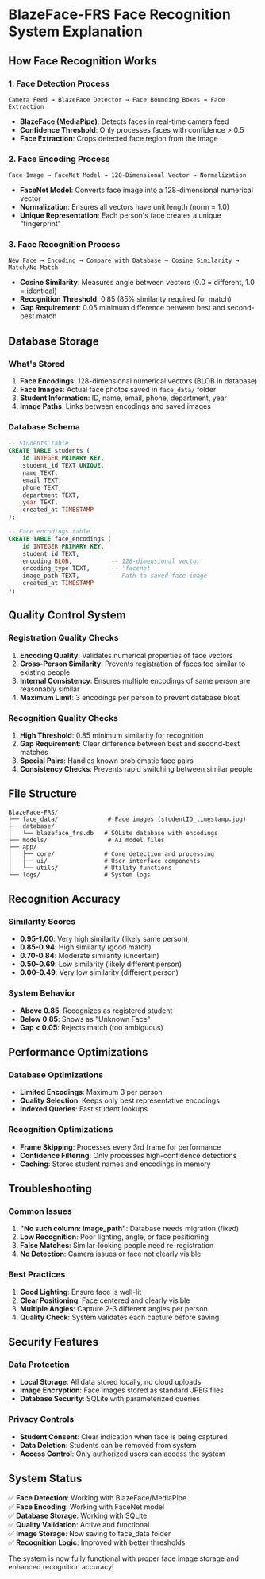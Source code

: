 # BlazeFace-FRS Face Recognition System Explanation

## **How Face Recognition Works**

### **1. Face Detection Process**
```
Camera Feed → BlazeFace Detector → Face Bounding Boxes → Face Extraction
```

- **BlazeFace (MediaPipe)**: Detects faces in real-time camera feed
- **Confidence Threshold**: Only processes faces with confidence > 0.5
- **Face Extraction**: Crops detected face region from the image

### **2. Face Encoding Process**
```
Face Image → FaceNet Model → 128-Dimensional Vector → Normalization
```

- **FaceNet Model**: Converts face image into a 128-dimensional numerical vector
- **Normalization**: Ensures all vectors have unit length (norm = 1.0)
- **Unique Representation**: Each person's face creates a unique "fingerprint"

### **3. Face Recognition Process**
```
New Face → Encoding → Compare with Database → Cosine Similarity → Match/No Match
```

- **Cosine Similarity**: Measures angle between vectors (0.0 = different, 1.0 = identical)
- **Recognition Threshold**: 0.85 (85% similarity required for match)
- **Gap Requirement**: 0.05 minimum difference between best and second-best match

## **Database Storage**

### **What's Stored**
1. **Face Encodings**: 128-dimensional numerical vectors (BLOB in database)
2. **Face Images**: Actual face photos saved in `face_data/` folder
3. **Student Information**: ID, name, email, phone, department, year
4. **Image Paths**: Links between encodings and saved images

### **Database Schema**
```sql
-- Students table
CREATE TABLE students (
    id INTEGER PRIMARY KEY,
    student_id TEXT UNIQUE,
    name TEXT,
    email TEXT,
    phone TEXT,
    department TEXT,
    year TEXT,
    created_at TIMESTAMP
);

-- Face encodings table
CREATE TABLE face_encodings (
    id INTEGER PRIMARY KEY,
    student_id TEXT,
    encoding BLOB,           -- 128-dimensional vector
    encoding_type TEXT,      -- 'facenet'
    image_path TEXT,         -- Path to saved face image
    created_at TIMESTAMP
);
```

## **Quality Control System**

### **Registration Quality Checks**
1. **Encoding Quality**: Validates numerical properties of face vectors
2. **Cross-Person Similarity**: Prevents registration of faces too similar to existing people
3. **Internal Consistency**: Ensures multiple encodings of same person are reasonably similar
4. **Maximum Limit**: 3 encodings per person to prevent database bloat

### **Recognition Quality Checks**
1. **High Threshold**: 0.85 minimum similarity for recognition
2. **Gap Requirement**: Clear difference between best and second-best matches
3. **Special Pairs**: Handles known problematic face pairs
4. **Consistency Checks**: Prevents rapid switching between similar people

## **File Structure**

```
BlazeFace-FRS/
├── face_data/              # Face images (studentID_timestamp.jpg)
├── database/
│   └── blazeface_frs.db   # SQLite database with encodings
├── models/                 # AI model files
├── app/
│   ├── core/              # Core detection and processing
│   ├── ui/                # User interface components
│   └── utils/             # Utility functions
└── logs/                  # System logs
```

## **Recognition Accuracy**

### **Similarity Scores**
- **0.95-1.00**: Very high similarity (likely same person)
- **0.85-0.94**: High similarity (good match)
- **0.70-0.84**: Moderate similarity (uncertain)
- **0.50-0.69**: Low similarity (likely different person)
- **0.00-0.49**: Very low similarity (different person)

### **System Behavior**
- **Above 0.85**: Recognizes as registered student
- **Below 0.85**: Shows as "Unknown Face"
- **Gap < 0.05**: Rejects match (too ambiguous)

## **Performance Optimizations**

### **Database Optimizations**
- **Limited Encodings**: Maximum 3 per person
- **Quality Selection**: Keeps only best representative encodings
- **Indexed Queries**: Fast student lookups

### **Recognition Optimizations**
- **Frame Skipping**: Processes every 3rd frame for performance
- **Confidence Filtering**: Only processes high-confidence detections
- **Caching**: Stores student names and encodings in memory

## **Troubleshooting**

### **Common Issues**
1. **"No such column: image_path"**: Database needs migration (fixed)
2. **Low Recognition**: Poor lighting, angle, or face positioning
3. **False Matches**: Similar-looking people need re-registration
4. **No Detection**: Camera issues or face not clearly visible

### **Best Practices**
1. **Good Lighting**: Ensure face is well-lit
2. **Clear Positioning**: Face centered and clearly visible
3. **Multiple Angles**: Capture 2-3 different angles per person
4. **Quality Check**: System validates each capture before saving

## **Security Features**

### **Data Protection**
- **Local Storage**: All data stored locally, no cloud uploads
- **Image Encryption**: Face images stored as standard JPEG files
- **Database Security**: SQLite with parameterized queries

### **Privacy Controls**
- **Student Consent**: Clear indication when face is being captured
- **Data Deletion**: Students can be removed from system
- **Access Control**: Only authorized users can access the system

## **System Status**

✅ **Face Detection**: Working with BlazeFace/MediaPipe  
✅ **Face Encoding**: Working with FaceNet model  
✅ **Database Storage**: Working with SQLite  
✅ **Quality Validation**: Active and functional  
✅ **Image Storage**: Now saving to face_data folder  
✅ **Recognition Logic**: Improved with better thresholds  

The system is now fully functional with proper face image storage and enhanced recognition accuracy!
